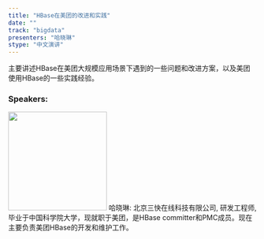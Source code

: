 ```yaml
---
title: "HBase在美团的改进和实践"
date: "" 
track: "bigdata"
presenters: "哈晓琳"
stype: "中文演讲"
---
```

主要讲述HBase在美团大规模应用场景下遇到的一些问题和改进方案，以及美团使用HBase的一些实践经验。
 ### Speakers: 
 <img src="images/speaker/1054.png" width="200" />
 哈晓琳: 北京三快在线科技有限公司, 研发工程师, 毕业于中国科学院大学，现就职于美团，是HBase committer和PMC成员。现在主要负责美团HBase的开发和维护工作。
 